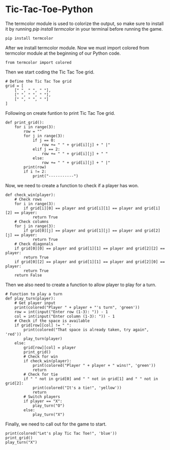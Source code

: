 # Tic-Tac-Toe-Python
The termcolor module is used to colorize the output, so make sure to install it by running <i>pip install termcolor</i> in your terminal before running the game.
```
pip install termcolor
```
After we install termcolor module. Now we must import colored from termcolor module at the beginning of our Python code.
```
from termcolor import colored
```
Then we start coding the Tic Tac Toe grid.
```
# Define the Tic Tac Toe grid
grid = [
    [" ", " ", " "],
    [" ", " ", " "],
    [" ", " ", " "]
]
```
Following on create funtion to print Tic Tac Toe grid.
```
def print_grid():
    for i in range(3):
        row = ""
        for j in range(3):
            if j == 0:
                row += " " + grid[i][j] + " |"
            elif j == 2:
                row += " " + grid[i][j] + " "
            else:
                row += " " + grid[i][j] + " |"
        print(row)
        if i != 2:
            print("-----------")
```
Now, we need to create a function to check if a player has won.
```
def check_win(player):
    # Check rows
    for i in range(3):
        if grid[i][0] == player and grid[i][1] == player and grid[i][2] == player:
            return True
    # Check columns
    for j in range(3):
        if grid[0][j] == player and grid[1][j] == player and grid[2][j] == player:
            return True
    # Check diagonals
    if grid[0][0] == player and grid[1][1] == player and grid[2][2] == player:
        return True
    if grid[0][2] == player and grid[1][1] == player and grid[2][0] == player:
        return True
    return False
```
Then we also need to create a function to allow player to play for a turn.
```
# Function to play a turn
def play_turn(player):
    # Get player input
    print(colored("Player " + player + "'s turn", 'green'))
    row = int(input("Enter row (1-3): ")) - 1
    col = int(input("Enter column (1-3): ")) - 1
    # Check if the space is available
    if grid[row][col] != " ":
        print(colored("That space is already taken, try again", 'red'))
        play_turn(player)
    else:
        grid[row][col] = player
        print_grid()
        # Check for win
        if check_win(player):
            print(colored("Player " + player + " wins!", 'green'))
            return
        # Check for tie
        if " " not in grid[0] and " " not in grid[1] and " " not in grid[2]:
            print(colored("It's a tie!", 'yellow'))
            return
        # Switch players
        if player == "X":
            play_turn("O")
        else:
            play_turn("X")
```
Finally, we need to call out for the game to start.
```
print(colored("Let's play Tic Tac Toe!", 'blue'))
print_grid()
play_turn("X")
```
